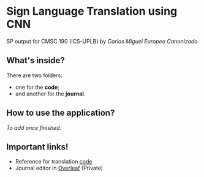 # Sign Language Translation using CNN

SP output for CMSC 190 (ICS-UPLB) by *Carlos Miguel Europeo Canonizado*

## What's inside?

There are two folders:
* one for the **code**;
* and another for the **journal**.

## How to use the application?

*To add once finished*.

## Important links!

* Reference for translation [code](https://github.com/Evilport2/Sign-Language)
* Journal editor in [Overleaf](https://www.overleaf.com/project/5bba47e85c4dc537fd77ae68) (Private)